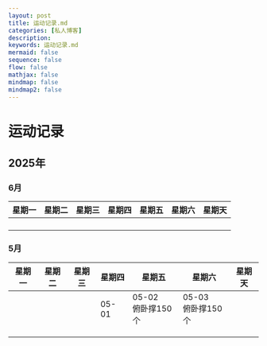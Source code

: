 ```yaml
---
layout: post
title: 运动记录.md
categories: [私人博客]
description: 
keywords: 运动记录.md
mermaid: false
sequence: false
flow: false
mathjax: false
mindmap: false
mindmap2: false
---
```

# 运动记录

## 2025年

### 6月

| 星期一 | 星期二 | 星期三 | 星期四 | 星期五 | 星期六 | 星期天 |
| ------ | ------ | ------ | ------ | ------ | ------ | ------ |
|        |        |        |        |        |        |        |
|        |        |        |        |        |        |        |
|        |        |        |        |        |        |        |
|        |        |        |        |        |        |        |



### 5月

| 星期一 | 星期二 | 星期三 | 星期四 | 星期五                 | 星期六                 | 星期天 |
| ------ | ------ | ------ | ------ | ---------------------- | ---------------------- | ------ |
|        |        |        | 05-01  | 05-02<br />俯卧撑150个 | 05-03<br />俯卧撑150个 |        |
|        |        |        |        |                        |                        |        |
|        |        |        |        |                        |                        |        |
|        |        |        |        |                        |                        |        |
